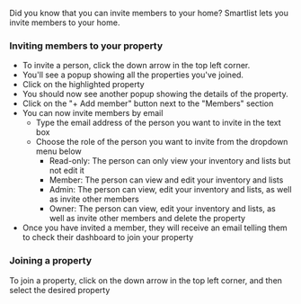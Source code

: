 Did you know that you can invite members to your home? Smartlist lets you invite members to your home. 

### Inviting members to your property
* To invite a person, click the down arrow in the top left corner. 
* You'll see a popup showing all the properties you've joined. 
* Click on the highlighted property
* You should now see another popup showing the details of the property.
* Click on the "+ Add member" button next to the "Members" section
* You can now invite members by email
  * Type the email address of the person you want to invite in the text box
  * Choose the role of the person you want to invite from the dropdown menu below
    * Read-only: The person can only view your inventory and lists but not edit it
    * Member: The person can view and edit your inventory and lists
    * Admin: The person can view, edit your inventory and lists, as well as invite other members
    * Owner: The person can view, edit your inventory and lists, as well as invite other members and delete the property
* Once you have invited a member, they will receive an email telling them to check their dashboard to join your property


### Joining a property

To join a property, click on the down arrow in the top left corner, and then select the desired property